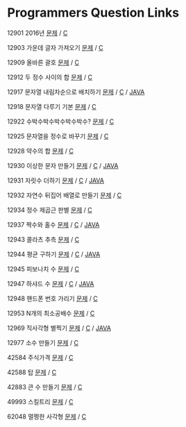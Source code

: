 # Programmers Question Links #

12901 2016년 [문제](https://programmers.co.kr/learn/courses/30/lessons/12901) / [C](https://github.com/eter2/Algorithm/blob/master/programmers/C/12901.c)

12903 가운데 글자 가져오기 [문제](https://programmers.co.kr/learn/courses/30/lessons/12903) / [C](https://github.com/eter2/Algorithm/blob/master/programmers/C/12903.c)

12909 올바른 괄호 [문제](https://programmers.co.kr/learn/courses/30/lessons/12909) / [C](https://github.com/eter2/Algorithm/blob/master/programmers/C/12909.c)

12912 두 정수 사이의 합 [문제](https://programmers.co.kr/learn/courses/30/lessons/12912) / [C](https://github.com/eter2/Algorithm/blob/master/programmers/C/12912.c)

12917 문자열 내림차순으로 배치하기 [문제](https://programmers.co.kr/learn/courses/30/lessons/12917) / [C](https://github.com/eter2/Algorithm/blob/master/programmers/C/12917.c) / [JAVA](https://github.com/eter2/Algorithm/blob/master/programmers/JAVA/12912/Solution.java)

12918 문자열 다루기 기본 [문제](https://programmers.co.kr/learn/courses/30/lessons/12918) / [C](https://github.com/eter2/Algorithm/blob/master/programmers/C/12918.c)

12922 수박수박수박수박수박수? [문제](https://programmers.co.kr/learn/courses/30/lessons/12922) / [C](https://github.com/eter2/Algorithm/blob/master/programmers/C/12922.c)

12925 문자열을 정수로 바꾸기 [문제](https://programmers.co.kr/learn/courses/30/lessons/12925) / [C](https://github.com/eter2/Algorithm/blob/master/programmers/C/12925.c)

12928 약수의 합 [문제](https://programmers.co.kr/learn/courses/30/lessons/12928) / [C](https://github.com/eter2/Algorithm/blob/master/programmers/C/12928.c)

12930 이상한 문자 만들기 [문제](https://programmers.co.kr/learn/courses/30/lessons/12930) / [C](https://github.com/eter2/Algorithm/blob/master/programmers/C/12930.c) / [JAVA](https://github.com/eter2/Algorithm/blob/master/programmers/JAVA/12928/Solution.java)

12931 자릿수 더하기 [문제](https://programmers.co.kr/learn/courses/30/lessons/12931) / [C](https://github.com/eter2/Algorithm/blob/master/programmers/C/12931.c) / [JAVA](https://github.com/eter2/Algorithm/blob/master/programmers/JAVA/12931/Solution.java)

12932 자연수 뒤집어 배열로 만들기 [문제](https://programmers.co.kr/learn/courses/30/lessons/12932) / [C](https://github.com/eter2/Algorithm/blob/master/programmers/C/12932.c)

12934 정수 제곱근 판별 [문제](https://programmers.co.kr/learn/courses/30/lessons/12934) / [C](https://github.com/eter2/Algorithm/blob/master/programmers/C/12934.c)

12937 짝수와 홀수 [문제](https://programmers.co.kr/learn/courses/30/lessons/12937) / [C](https://github.com/eter2/Algorithm/blob/master/programmers/C/12937.c) / [JAVA](https://github.com/eter2/Algorithm/blob/master/programmers/JAVA/12937/Solution.java)

12943 콜라츠 추측 [문제](https://programmers.co.kr/learn/courses/30/lessons/12943) / [C](https://github.com/eter2/Algorithm/blob/master/programmers/C/12943.c)

12944 평균 구하기 [문제](https://programmers.co.kr/learn/courses/30/lessons/12944) / [C](https://github.com/eter2/Algorithm/blob/master/programmers/C/12944.c) / [JAVA](https://github.com/eter2/Algorithm/blob/master/programmers/JAVA/12944/Solution.java)

12945 피보나치 수 [문제](https://programmers.co.kr/learn/courses/30/lessons/12945) / [C](https://github.com/eter2/Algorithm/blob/master/programmers/C/12945.c)

12947 하샤드 수 [문제](https://programmers.co.kr/learn/courses/30/lessons/12947) / [C](https://github.com/eter2/Algorithm/blob/master/programmers/C/12947.c) / [JAVA](https://github.com/eter2/Algorithm/blob/master/programmers/JAVA/12947/Solution.java)

12948 핸드폰 번호 가리기 [문제](https://programmers.co.kr/learn/courses/30/lessons/12948) / [C](https://github.com/eter2/Algorithm/blob/master/programmers/C/12948.c)

12953 N개의 최소공배수 [문제](https://programmers.co.kr/learn/courses/30/lessons/12953) / [C](https://github.com/eter2/Algorithm/blob/master/programmers/C/12953.c)

12969 직사각형 별찍기 [문제](https://programmers.co.kr/learn/courses/30/lessons/12969) / [C](https://github.com/eter2/Algorithm/blob/master/programmers/C/12969.c) / [JAVA](https://github.com/eter2/Algorithm/blob/master/programmers/JAVA/12969/Solution.java)

12977 소수 만들기 [문제](https://programmers.co.kr/learn/courses/30/lessons/12977) / [C](https://github.com/eter2/Algorithm/blob/master/programmers/C/12977.c)

42584 주식가격 [문제](https://programmers.co.kr/learn/courses/30/lessons/42584) / [C](https://github.com/eter2/Algorithm/blob/master/programmers/C/42584.c)

42588 탑 [문제](https://programmers.co.kr/learn/courses/30/lessons/42588) / [C](https://github.com/eter2/Algorithm/blob/master/programmers/C/42588.c)

42883 큰 수 만들기 [문제](https://programmers.co.kr/learn/courses/30/lessons/42883) / [C](https://github.com/eter2/Algorithm/blob/master/programmers/C/42883.c)

49993 스킬트리 [문제](https://programmers.co.kr/learn/courses/30/lessons/49993) / [C](https://github.com/eter2/Algorithm/blob/master/programmers/C/49993.c)

62048 멀쩡한 사각형 [문제](https://programmers.co.kr/learn/courses/30/lessons/62048) / [C](https://github.com/eter2/Algorithm/blob/master/programmers/C/62048.c)
